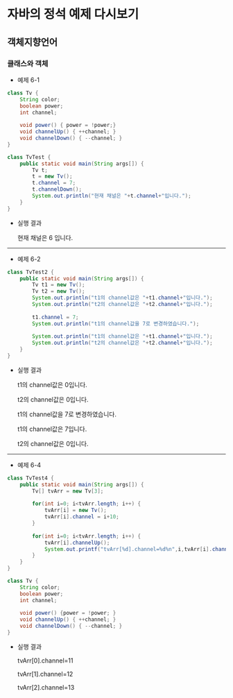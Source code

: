 # 자바의 정석 예제 다시보기

## 객체지향언어

### 클래스와 객체

- 예제 6-1

```java
class Tv {
    String color;
    boolean power;
    int channel;
    
    void power() { power = !power;}
    void channelUp() { ++channel; }
    void channelDown() { --channel; }
}

class TvTest {
    public static void main(String args[]) {
        Tv t;
        t = new Tv();
        t.channel = 7;
        t.channelDown();
        System.out.println("현재 채널은 "+t.channel+"입니다.");
    }
}
```

- 실행 결과 

  현재 채널은 6 입니다.

---

- 예제 6-2

```java
class TvTest2 {
    public static void main(String args[]) {
        Tv t1 = new Tv();
        Tv t2 = new Tv();
        System.out.println("t1의 channel값은 "+t1.channel+"입니다.");
        System.out.println("t2의 channel값은 "+t2.channel+"입니다.");
        
        t1.channel = 7;
        System.out.println("t1의 channel값을 7로 변경하였습니다.");
        
        System.out.println("t1의 channel값은 "+t1.channel+"입니다.");
        System.out.println("t2의 channel값은 "+t2.channel+"입니다.");
    }
}
```

- 실행 결과

  t1의 channel값은 0입니다.

  t2의 channel값은 0입니다.

  t1의 channel값을 7로 변경하였습니다.

  t1의 channel값은 7입니다.

  t2의 channel값은 0입니다.

---

- 예제 6-4

```java
class TvTest4 {
    public static void main(String args[]) {
        Tv[] tvArr = new Tv[3];
        
        for(int i=0; i<tvArr.length; i++) {
            tvArr[i] = new Tv();
            tvArr[i].channel = i+10;
        }
        
        for(int i=0; i<tvArr.length; i++) {
            tvArr[i].channelUp();
            System.out.printf("tvArr[%d].channel=%d%n",i,tvArr[i].channel);
        }
    }
}

class Tv {
    String color;
    boolean power;
    int channel;
    
    void power() {power = !power; }
    void channelUp() { ++channel; }
    void channelDown() { --channel; }
}
```

- 실행 결과

  tvArr[0].channel=11

  tvArr[1].channel=12

  tvArr[2].channel=13

